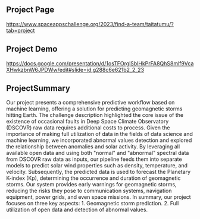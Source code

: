 ## Project Page
https://www.spaceappschallenge.org/2023/find-a-team/taitatumu/?tab=project

## Project Demo
https://docs.google.com/presentation/d/1osTFOrglSblHkPrFA8QhS8mlf9VcaXHwkzbnW6JPDWw/edit#slide=id.g288c6e621b2_2_23

## ProjectSummary
Our project presents a comprehensive predictive workflow based on machine learning, offering a solution for predicting geomagnetic storms hitting Earth. The challenge description highlighted the core issue of the existence of occasional faults in Deep Space Climate Observatory (DSCOVR) raw data requires additional costs to process. Given the importance of making full utilization of data in the fields of data science and machine learning, we incorporated abnormal values detection and explored the relationship between anomalies and solar activity. By leveraging all available open data and using both "normal" and "abnormal" spectral data from DSCOVR raw data as inputs, our pipeline feeds them into separate models to predict solar wind properties such as density, temperature, and velocity. Subsequently, the predicted data is used to forecast the Planetary K-index (Kp), determining the occurrence and duration of geomagnetic storms. Our system provides early warnings for geomagnetic storms, reducing the risks they pose to communication systems, navigation equipment, power grids, and even space missions. In summary, our project focuses on three key aspects: 1. Geomagnetic storm prediction. 2. Full utilization of open data and detection of abnormal values.
